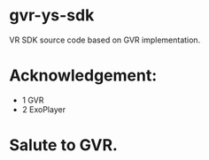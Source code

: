 # gvr-ys-sdk
VR SDK source code based on GVR implementation.

# Acknowledgement:
* 1  GVR
* 2  ExoPlayer

# Salute to GVR.
